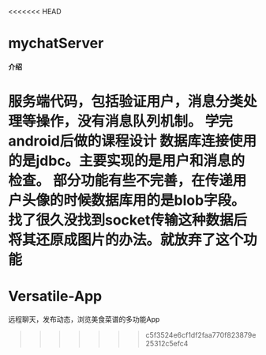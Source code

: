 <<<<<<< HEAD
# mychatServer

#### 介绍
服务端代码，包括验证用户，消息分类处理等操作，没有消息队列机制。
学完android后做的课程设计
数据库连接使用的是jdbc。主要实现的是用户和消息的检查。
部分功能有些不完善，在传递用户头像的时候数据库用的是blob字段。
找了很久没找到socket传输这种数据后将其还原成图片的办法。就放弃了这个功能
=======
# Versatile-App
远程聊天，发布动态，浏览美食菜谱的多功能App
>>>>>>> c5f3524e6cf1df2faa770f823879e25312c5efc4
